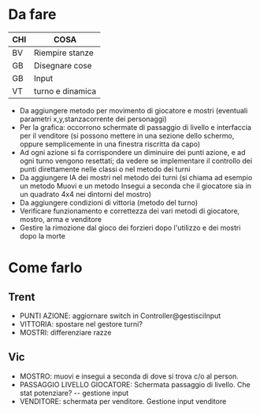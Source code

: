 # Da fare

| CHI | COSA            |
| --- | ---             |
| BV | Riempire stanze  |
| GB | Disegnare cose   |
| GB | Input            |
| VT | turno e dinamica |


+ Da aggiungere metodo per movimento di giocatore e mostri (eventuali parametri x,y,stanzacorrente dei personaggi)
+ Per la grafica: occorrono schermate di passaggio di livello e interfaccia per il venditore (si possono mettere in una sezione dello schermo, oppure semplicemente in una finestra riscritta da capo)
+ Ad ogni azione si fa corrispondere un diminuire dei punti azione, e ad ogni turno vengono resettati; da vedere se implementare il controllo dei punti direttamente nelle classi o nel metodo dei turni
+ Da aggiungere IA dei mostri nel metodo dei turni (si chiama ad esempio un metodo Muovi e un metodo Insegui a seconda che il giocatore sia in un quadrato 4x4 nei dintorni del mostro)
+ Da aggiungere condizioni di vittoria (metodo del turno)
+ Verificare funzionamento e correttezza dei vari metodi di giocatore, mostro, arma e venditore
+ Gestire la rimozione dal gioco dei forzieri dopo l'utilizzo e dei mostri dopo la morte



# Come farlo
## Trent
+ PUNTI AZIONE: aggiornare switch in Controller@gestisciInput
+ VITTORIA: spostare nel gestore turni?
+ MOSTRI: differenziare razze

## Vic
+ MOSTRO: muovi e insegui a seconda di dove si trova c/o al person.
+ PASSAGGIO LIVELLO GIOCATORE: Schermata passaggio di livello. Che stat potenziare? -- gestione input
+ VENDITORE: schermata per venditore. Gestione input venditore